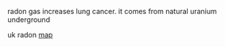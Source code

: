 radon gas increases lung cancer.
it comes from natural uranium underground

uk radon [map](https://www.ukradon.org/information/ukmaps) 